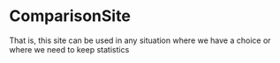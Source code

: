 # ComparisonSite
That is, this site can be used in any situation where we have a choice or where we need to keep statistics
